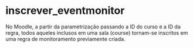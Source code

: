 # inscrever_eventmonitor
No Moodle, a partir da parametrização passando a ID do curso e a ID da regra, todos aqueles inclusos em uma sala (course) tornam-se inscritos em uma regra de monitoramento previamente criada.
